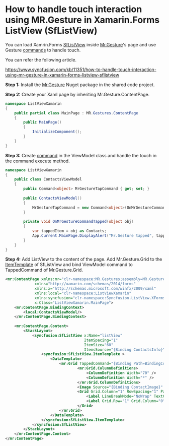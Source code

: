 # How to handle touch interaction using MR.Gesture in Xamarin.Forms ListView (SfListView)

You can load Xamrin.Forms [SfListView](https://help.syncfusion.com/xamarin/listview/overview?) inside [Mr.Gesture](https://www.mrgestures.com/)'s page and use Gesture [commands](https://www.mrgestures.com/#CommandsXAML) to handle touch.

You can refer the following article.

https://www.syncfusion.com/kb/11351/how-to-handle-touch-interaction-using-mr-gesture-in-xamarin-forms-listview-sflistview 

**Step 1:** Install the [Mr.Gesture](https://www.nuget.org/packages/MR.Gestures/) Nuget package in the shared code project.

**Step 2:** Create your Xaml page by inheriting Mr.Gesture.ContentPage.
``` c#
namespace ListViewXamarin
{
    public partial class MainPage : MR.Gestures.ContentPage
    {
        public MainPage()
        {
            InitializeComponent();
        }
    }
}
```
**Step 3:** Create [command](https://docs.microsoft.com/en-us/xamarin/xamarin-forms/app-fundamentals/data-binding/commanding) in the ViewModel class and handle the touch in the command execute method.
``` c#
namespace ListViewXamarin
{
    public class ContactsViewModel
    {
        public Command<object> MrGestureTapCommand { get; set; }
 
        public ContactsViewModel()
        {
            MrGestureTapCommand = new Command<object>(OnMrGestureCommandTapped);
        }
 
        private void OnMrGestureCommandTapped(object obj)
        {
            var tappedItem = obj as Contacts;
            App.Current.MainPage.DisplayAlert("Mr.Gesture tapped", tappedItem.ContactName + " tapped", "Ok");
        }
    }
}
```
**Step 4:** Add ListView to the content of the page. Add Mr.Gesture.Grid to the [ItemTemplate](https://help.syncfusion.com/cr/cref_files/xamarin/Syncfusion.SfListView.XForms~Syncfusion.ListView.XForms.SfListView~ItemTemplate.html?) of SfListView and bind ViewModel command to TappedCommand of Mr.Gesture.Grid.

``` xml
<mr:ContentPage xmlns:mr="clr-namespace:MR.Gestures;assembly=MR.Gestures"
             xmlns="http://xamarin.com/schemas/2014/forms"
             xmlns:x="http://schemas.microsoft.com/winfx/2009/xaml"
             xmlns:local="clr-namespace:ListViewXamarin"
             xmlns:syncfusion="clr-namespace:Syncfusion.ListView.XForms;assembly=Syncfusion.SfListView.XForms"
             x:Class="ListViewXamarin.MainPage">
    <mr:ContentPage.BindingContext>
        <local:ContactsViewModel/>
    </mr:ContentPage.BindingContext>
 
    <mr:ContentPage.Content>
        <StackLayout>
            <syncfusion:SfListView x:Name="listView"
                                   ItemSpacing="1" 
                                   ItemSize="60"
                                   ItemsSource="{Binding ContactsInfo}">
                <syncfusion:SfListView.ItemTemplate >
                    <DataTemplate>
                        <mr:Grid TappedCommand="{Binding Path=BindingContext.MrGestureTapCommand, Source={x:Reference listView}}" TappedCommandParameter="{Binding .}">
                                <mr:Grid.ColumnDefinitions>
                                    <ColumnDefinition Width="70" />
                                    <ColumnDefinition Width="*" />
                                </mr:Grid.ColumnDefinitions>
                                <Image Source="{Binding ContactImage}" VerticalOptions="Center" HorizontalOptions="Center" HeightRequest="50" WidthRequest="50"/>
                                <Grid Grid.Column="1" RowSpacing="1" Padding="10,0,0,0" VerticalOptions="Center">
                                    <Label LineBreakMode="NoWrap" TextColor="#474747" Text="{Binding ContactName}"/>
                                    <Label Grid.Row="1" Grid.Column="0" TextColor="#474747" LineBreakMode="NoWrap" Text="{Binding ContactNumber}"/>
                                </Grid>
                        </mr:Grid>
                    </DataTemplate>
                </syncfusion:SfListView.ItemTemplate>
            </syncfusion:SfListView>
        </StackLayout>
    </mr:ContentPage.Content>
</mr:ContentPage>
```
